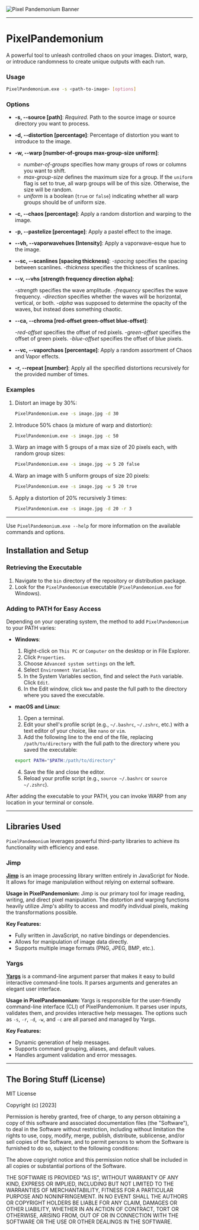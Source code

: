 ![Pixel Pandemonium Banner](./res/PixelPandemonium.jpg)

---

# PixelPandemonium

A powerful tool to unleash controlled chaos on your images. Distort, warp, or introduce randomness to create unique outputs with each run.

### Usage

```bash
PixelPandemonium.exe -s <path-to-image> [options]
```

### Options

- **-s, --source [path]**: _Required._ Path to the source image or source directory you want to process.

- **-d, --distortion [percentage]**: Percentage of distortion you want to introduce to the image.

- **-w, --warp [number-of-groups max-group-size uniform]**:

  - _number-of-groups_ specifies how many groups of rows or columns you want to shift.
  - _max-group-size_ defines the maximum size for a group. If the `uniform` flag is set to true, all warp groups will be of this size. Otherwise, the size will be random.
  - _uniform_ is a boolean (`true` or `false`) indicating whether all warp groups should be of uniform size.

- **-c, --chaos [percentage]**: Apply a random distortion and warping to the image.

- **-p, --pastelize [percentage]**: Apply a pastel effect to the image.

- **--vh, --vaporwavehues [Intensity]**: Apply a vaporwave-esque hue to the image.

- **--sc, --scanlines [spacing thickness]**:
   -_spacing_ specifies the spacing between scanlines.
   -_thickness_ specifies the thickness of scanlines.

- **--v, --vhs [strength frequency direction alpha]**:

   -_strength_ specifies the wave amplitude.
   -_frequency_ specifies the wave frequency.
   -_direction_ specifies whether the waves will be horizontal, vertical, or both.
   -_alpha_ was supposed to determine the opacity of the waves, but instead does something chaotic.

- **--ca, --chroma [red-offset green-offset blue-offset]**:

   -_red-offset_ specifies the offset of red pixels.
   -_green-offset_ specifies the offset of green pixels.
   -_blue-offset_ specifies the offset of blue pixels.

- **--vc, --vaporchaos [percentage]**: Apply a random assortment of Chaos and Vapor effects.

- **-r, --repeat [number]**: Apply all the specified distortions recursively for the provided number of times.

### Examples

1. Distort an image by 30%:

   ```bash
   PixelPandemonium.exe -s image.jpg -d 30
   ```

2. Introduce 50% chaos (a mixture of warp and distortion):

   ```bash
   PixelPandemonium.exe -s image.jpg -c 50
   ```

3. Warp an image with 5 groups of a max size of 20 pixels each, with random group sizes:

   ```bash
   PixelPandemonium.exe -s image.jpg -w 5 20 false
   ```

4. Warp an image with 5 uniform groups of size 20 pixels:

   ```bash
   PixelPandemonium.exe -s image.jpg -w 5 20 true
   ```

5. Apply a distortion of 20% recursively 3 times:

   ```bash
   PixelPandemonium.exe -s image.jpg -d 20 -r 3
   ```

---

Use `PixelPandemonium.exe --help` for more information on the available commands and options.

## Installation and Setup

### Retrieving the Executable

1. Navigate to the `bin` directory of the repository or distribution package.
2. Look for the `PixelPandemonium` executable (`PixelPandemonium.exe` for Windows).

### Adding to PATH for Easy Access

Depending on your operating system, the method to add `PixelPandemonium` to your PATH varies:

- **Windows**:

  1. Right-click on `This PC` or `Computer` on the desktop or in File Explorer.
  2. Click `Properties`.
  3. Choose `Advanced system settings` on the left.
  4. Select `Environment Variables`.
  5. In the System Variables section, find and select the `Path` variable. Click `Edit`.
  6. In the Edit window, click `New` and paste the full path to the directory where you saved the executable.

- **macOS and Linux**:

  1. Open a terminal.
  2. Edit your shell's profile script (e.g., `~/.bashrc`, `~/.zshrc`, etc.) with a text editor of your choice, like `nano` or `vim`.
  3. Add the following line to the end of the file, replacing `/path/to/directory` with the full path to the directory where you saved the executable:

  ```bash
  export PATH="$PATH:/path/to/directory"
  ```

  4. Save the file and close the editor.
  5. Reload your profile script (e.g., `source ~/.bashrc` or `source ~/.zshrc`).

After adding the executable to your PATH, you can invoke WARP from any location in your terminal or console.

---

## Libraries Used

`PixelPandemonium` leverages powerful third-party libraries to achieve its functionality with efficiency and ease.

### Jimp

**[Jimp](https://github.com/oliver-moran/jimp)** is an image processing library written entirely in JavaScript for Node. It allows for image manipulation without relying on external software.

**Usage in PixelPandemonium:**
Jimp is our primary tool for image reading, writing, and direct pixel manipulation. The distortion and warping functions heavily utilize Jimp's ability to access and modify individual pixels, making the transformations possible.

**Key Features:**

- Fully written in JavaScript, no native bindings or dependencies.
- Allows for manipulation of image data directly.
- Supports multiple image formats (PNG, JPEG, BMP, etc.).

### Yargs

**[Yargs](https://yargs.js.org/)** is a command-line argument parser that makes it easy to build interactive command-line tools. It parses arguments and generates an elegant user interface.

**Usage in PixelPandemonium:**
Yargs is responsible for the user-friendly command-line interface (CLI) of PixelPandemonium. It parses user inputs, validates them, and provides interactive help messages. The options such as `-s`, `-r`, `-d`, `-w`, and `-c` are all parsed and managed by Yargs.

**Key Features:**

- Dynamic generation of help messages.
- Supports command grouping, aliases, and default values.
- Handles argument validation and error messages.

---

## The Boring Stuff (License)

MIT License

Copyright (c) [2023]

Permission is hereby granted, free of charge, to any person obtaining a copy
of this software and associated documentation files (the "Software"), to deal
in the Software without restriction, including without limitation the rights
to use, copy, modify, merge, publish, distribute, sublicense, and/or sell
copies of the Software, and to permit persons to whom the Software is
furnished to do so, subject to the following conditions:

The above copyright notice and this permission notice shall be included in all
copies or substantial portions of the Software.

THE SOFTWARE IS PROVIDED "AS IS", WITHOUT WARRANTY OF ANY KIND, EXPRESS OR
IMPLIED, INCLUDING BUT NOT LIMITED TO THE WARRANTIES OF MERCHANTABILITY,
FITNESS FOR A PARTICULAR PURPOSE AND NONINFRINGEMENT. IN NO EVENT SHALL THE
AUTHORS OR COPYRIGHT HOLDERS BE LIABLE FOR ANY CLAIM, DAMAGES OR OTHER
LIABILITY, WHETHER IN AN ACTION OF CONTRACT, TORT OR OTHERWISE, ARISING FROM,
OUT OF OR IN CONNECTION WITH THE SOFTWARE OR THE USE OR OTHER DEALINGS IN THE
SOFTWARE.
